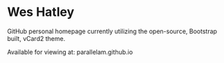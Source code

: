 # Wes Hatley

GitHub personal homepage currently utilizing the open-source, Bootstrap built, vCard2 theme.

Available for viewing at: parallelam.github.io
